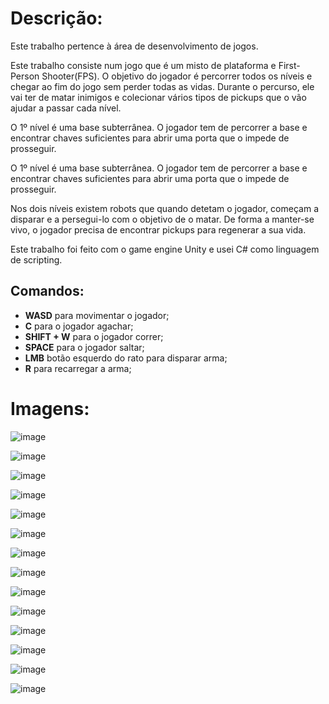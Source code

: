 <h1>Descrição:</h1>

<p>Este trabalho pertence à área de desenvolvimento de jogos.</p>

<p>Este trabalho consiste num jogo que é um misto de plataforma e First-Person Shooter(FPS). O objetivo do jogador é percorrer todos os níveis e chegar ao fim do jogo sem perder todas as vidas. Durante o percurso, ele vai ter de matar inimigos e colecionar vários tipos de pickups que o vão ajudar a passar cada nível.</p>

<p>O 1º nível é uma base subterrânea. O jogador tem de percorrer a base e encontrar chaves suficientes para abrir uma porta que o impede de prosseguir.</p>

<p>O 1º nível é uma base subterrânea. O jogador tem de percorrer a base e encontrar chaves suficientes para abrir uma porta que o impede de prosseguir.</p>

<p>Nos dois níveis existem robots que quando detetam o jogador, começam a disparar e a persegui-lo com o objetivo de o matar. De forma a manter-se vivo, o jogador precisa de encontrar pickups para regenerar a sua vida.</p>

<p>Este trabalho foi feito com o game engine Unity e usei C# como linguagem de scripting.</p>

<h2>Comandos:</h2>

<ul>
  <li><b>WASD</b> para movimentar o jogador;</li>
  <li><b>C</b> para o jogador agachar;</li>
  <li><b>SHIFT + W</b> para o jogador correr;</li>
  <li><b>SPACE</b> para o jogador saltar;</li>
  <li><b>LMB</b> botão esquerdo do rato para disparar arma;</li>
  <li><b>R</b> para recarregar a arma;</li>
</ul>

<h1>Imagens:</h1>

![image](/screenshots/menu.png?raw=true "Menu")

![image](/screenshots/opcoes.png?raw=true "Opções")

![image](/screenshots/entrada.png?raw=true "Entrada do 1º nível")

![image](/screenshots/chave.png?raw=true "Chave")

![image](/screenshots/obstaculo.png?raw=true "Obstáculo do 1º nível")

![image](/screenshots/checkpoint.png?raw=true "Checkpoint do 1º nível")

![image](/screenshots/caixas_destruidas.png?raw=true "Objetos destruídos")

![image](/screenshots/subir.png?raw=true "Subir em plataformas")

![image](/screenshots/saida.png?raw=true "Saída do 1º nível")

![image](/screenshots/inicio_floresta.png?raw=true "Início do 2º nível")

![image](/screenshots/obstaculo_floresta.png?raw=true "Obstáculo do 2º nível")

![image](/screenshots/checkpoint_floresta.png?raw=true "Checkpoint do 2º nível")

![image](/screenshots/fim.png?raw=true "Jogo completado")

![image](/screenshots/creditos.png?raw=true "Créditos")
